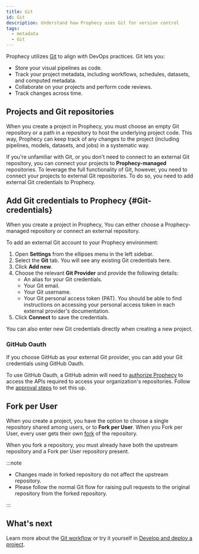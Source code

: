 ```yaml
---
title: Git
id: Git
description: Understand how Prophecy uses Git for version control
tags:
  - metadata
  - Git
---
```


Prophecy utilizes [Git](https://git-scm.com/book/en/v2/Getting-Started-About-Version-Control) to align with DevOps practices. Git lets you:

- Store your visual pipelines as code.
- Track your project metadata, including workflows, schedules, datasets, and computed metadata.
- Collaborate on your projects and perform code reviews.
- Track changes across time.

## Projects and Git repositories

When you create a project in Prophecy, you must choose an empty Git repository or a path in a repository to host the underlying project code. This way, Prophecy can keep track of any changes to the project (including pipelines, models, datasets, and jobs) in a systematic way.

If you're unfamiliar with Git, or you don't need to connect to an external Git repository, you can connect your projects to **Prophecy-managed** repositories. To leverage the full functionality of Git, however, you need to connect your projects to external Git repositories. To do so, you need to add external Git credentials to Prophecy.

## Add Git credentials to Prophecy {#Git-credentials}

When you create a project in Prophecy, You can either choose a Prophecy-managed repository or connect an external repository.

To add an external Git account to your Prophecy environment:

1. Open **Settings** from the ellipses menu in the left sidebar.
1. Select the **Git** tab. You will see any existing Git credentials here.
1. Click **Add new**.
1. Choose the relevant **Git Provider** and provide the following details:
   - An alias for your Git credentials.
   - Your Git email.
   - Your Git username.
   - Your Git personal access token (PAT). You should be able to find instructions on accessing your personal access token in each external provider's documentation.
1. Click **Connect** to save the credentials.

You can also enter new Git credentials directly when creating a new project.

### GitHub Oauth

If you choose GitHub as your external Git provider, you can add your Git credentials using GitHub Oauth.

To use GitHub Oauth, a GitHub admin will need to [authorize Prophecy](https://docs.github.com/en/apps/oauth-apps/using-oauth-apps/authorizing-oauth-apps) to access the APIs required to access your organization's repositories. Follow the [approval steps](https://docs.github.com/en/organizations/managing-oauth-access-to-your-organizations-data/approving-oauth-apps-for-your-organization) to set this up.

## Fork per User

When you create a project, you have the option to choose a single repository shared among users, or to **Fork per User**. When you Fork per User, every user gets their own [fork](https://docs.github.com/en/pull-requests/collaborating-with-pull-requests/working-with-forks/fork-a-repo) of the repository.

When you fork a repository, you must already have both the upstream repository and a Fork per User repository present.

:::note

- Changes made in forked repository do not affect the upstream repository.
- Please follow the normal Git flow for raising pull requests to the original repository from the forked repository.

:::

## What's next

Learn more about the [Git workflow](docs/ci-cd/git/git-workflow.md) or try it yourself in [Develop and deploy a project](docs/ci-cd/deployment/deployment.md).
